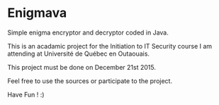 # Enigmava
Simple enigma encryptor and decryptor coded in Java.

This is an acadamic project for the Initiation to IT Security course I am attending at Université de Québec en Outaouais.

This project must be done on December 21st 2015. 

Feel free to use the sources or participate to the project.

Have Fun ! :) 
